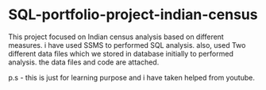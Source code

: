 # SQL-portfolio-project-indian-census
This project focused on Indian census analysis based on different measures. i have used SSMS to performed SQL analysis. 
also, used Two different data files which we stored in database initially to performed analysis.  the data files and code are attached.       

p.s - this is just for learning purpose and i have taken helped from youtube.
